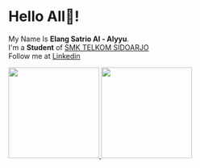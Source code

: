 # Hello All👋! 
My Name Is **Elang Satrio Al - Alyyu**.\
I'm a **Student** of [SMK TELKOM SIDOARJO](mylms.telkomschools.sch.id)\
Follow me at [Linkedin](www.linkedin.com/in/elang-satrio-al-alyyu-59b709281)
 
<p align="left">
<a href="https://github.com/ElangSatrioal">
  <img height="180em" src="https://github-readme-stats-eight-theta.vercel.app/api?username=ElangSatrioal&show_icons=true&theme=algolia&include_all_commits=true&count_private=true"/>
  <img height="180em" src="https://github-readme-stats-eight-theta.vercel.app/api/top-langs/?username=ElangSatrioal&layout=compact&langs_count=8&theme=algolia"/>
</a>
</p>
